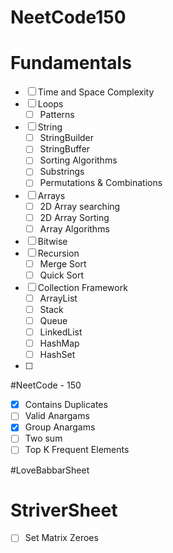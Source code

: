 # NeetCode150

# Fundamentals
- [ ] Time and Space Complexity
- [ ] Loops
  - [ ] Patterns
- [ ] String 
  - [ ] StringBuilder
  - [ ] StringBuffer
  - [ ] Sorting Algorithms
  - [ ] Substrings
  - [ ] Permutations & Combinations
- [ ] Arrays
  - [ ] 2D Array searching
  - [ ] 2D Array Sorting
  - [ ] Array Algorithms
- [ ] Bitwise
- [ ] Recursion
  - [ ] Merge Sort
  - [ ] Quick Sort
- [ ] Collection Framework
  - [ ] ArrayList
  - [ ] Stack
  - [ ] Queue
  - [ ] LinkedList
  - [ ] HashMap
  - [ ] HashSet

- [ ] 

#NeetCode - 150
- [x] Contains Duplicates
- [ ] Valid Anargams
- [x] Group Anargams
- [ ] Two sum
- [ ] Top K Frequent Elements

#LoveBabbarSheet

# StriverSheet
- [ ] Set Matrix Zeroes

